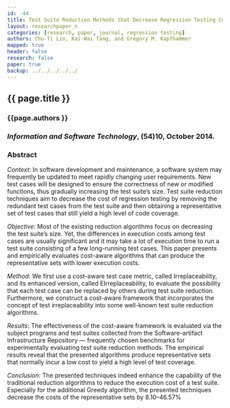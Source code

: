 ```yaml
---
id: -44 
title: Test Suite Reduction Methods that Decrease Regression Testing Costs by Identifying Irreplaceable Tests
layout: researchpaper_n
categories: [research, paper, journal, regression testing]
authors: Chu-Ti Lin, Kai-Wai Tang, and Gregory M. Kapfhammer
mapped: true 
header: false 
research: false 
paper: true
backup: ../../../../../
---
```


## {{ page.title }} [<i class="fa fa-download"></i>]({{site.baseurl}}download/research/papers/ist2014-lin-tang-kapfhammer.pdf "Download this Paper!")

### {{page.authors }}

### <i>Information and Software Technology</i>, (54)10, October 2014.

### Abstract

<em>Context</em>: In software development and maintenance, a software system may frequently be updated to meet rapidly
changing user requirements. New test cases will be designed to ensure the correctness of new or modified functions, thus
gradually increasing the test suite’s size. Test suite reduction techniques aim to decrease the cost of regression
testing by removing the redundant test cases from the test suite and then obtaining a representative set of test cases
that still yield a high level of code coverage.

<em>Objective</em>: Most of the existing reduction algorithms focus on decreasing the test suite’s size. Yet, the
differences in execution costs among test cases are usually significant and it may take a lot of execution time to run a
test suite consisting of a few long-running test cases. This paper presents and empirically evaluates cost-aware
algorithms that can produce the representative sets with lower execution costs.

<em>Method</em>: We first use a cost-aware test case metric, called Irreplaceability, and its enhanced version, called
EIrreplaceability, to evaluate the possibility that each test case can be replaced by others during test suite
reduction. Furthermore, we construct a cost-aware framework that incorporates the concept of test irreplaceability into
some well-known test suite reduction algorithms.

<em>Results</em>: The effectiveness of the cost-aware framework is evaluated via the subject programs and test suites
collected from the Software-artifact Infrastructure Repository — frequently chosen benchmarks for experimentally
evaluating test suite reduction methods. The empirical results reveal that the presented algorithms produce
representative sets that normally incur a low cost to yield a high level of test coverage.

<em>Conclusion</em>: The presented techniques indeed enhance the capability of the traditional reduction algorithms to
reduce the execution cost of a test suite. Especially for the additional Greedy algorithm, the presented techniques
decrease the costs of the representative sets by 8.10–46.57%

